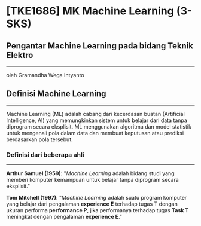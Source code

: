 # [TKE1686] MK Machine Learning (3-SKS)
## Pengantar Machine Learning pada bidang Teknik Elektro
----------
oleh Gramandha Wega Intyanto
## Definisi Machine Learning
----------------
Machine Learning (ML) adalah cabang dari kecerdasan buatan (Artificial Intelligence, AI) yang memungkinkan sistem untuk belajar dari data tanpa diprogram secara eksplisit. ML menggunakan algoritma dan model statistik untuk mengenali pola dalam data dan membuat keputusan atau prediksi berdasarkan pola tersebut.
### Definisi dari beberapa ahli
----------
**Arthur Samuel (1959)**: "*Machine Learning* adalah bidang studi yang memberi komputer kemampuan untuk belajar tanpa diprogram secara eksplisit."

**Tom Mitchell (1997)**: 
"*Machine Learning* adalah suatu program komputer yang belajar dari pengalaman **experience E** terhadap tugas T dengan ukuran performa **performance P**, jika performanya terhadap tugas **Task T** meningkat dengan pengalaman **experience E**."
